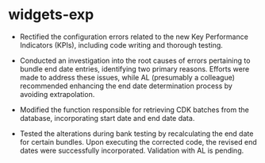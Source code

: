 # widgets-exp
- Rectified the configuration errors related to the new Key Performance Indicators (KPIs), including code writing and thorough testing.

- Conducted an investigation into the root causes of errors pertaining to bundle end date entries, identifying two primary reasons. Efforts were made to address these issues, while AL (presumably a colleague) recommended enhancing the end date determination process by avoiding extrapolation.

- Modified the function responsible for retrieving CDK batches from the database, incorporating start date and end date data.

- Tested the alterations during bank testing by recalculating the end date for certain bundles. Upon executing the corrected code, the revised end dates were successfully incorporated. Validation with AL is pending.
